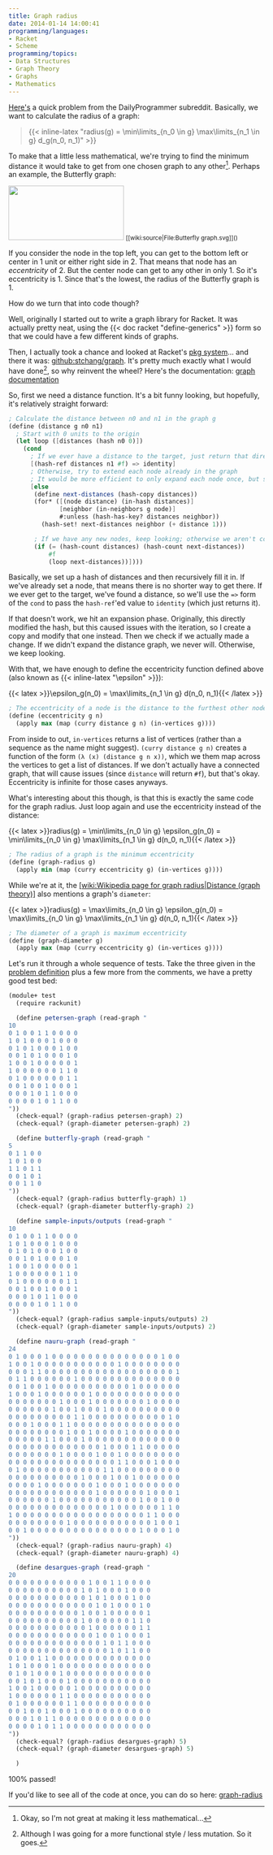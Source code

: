 ```yaml
---
title: Graph radius
date: 2014-01-14 14:00:41
programming/languages:
- Racket
- Scheme
programming/topics:
- Data Structures
- Graph Theory
- Graphs
- Mathematics
---
```

[Here's](http://www.reddit.com/r/dailyprogrammer/comments/1tiz4z/122313_challenge_140_intermediate_graph_radius/) a quick problem from the DailyProgrammer subreddit. Basically, we want to calculate the radius of a graph:

> {{< inline-latex "radius(g) = \min\limits_{n_0 \in g} \max\limits_{n_1 \in g} d_g(n_0, n_1)" >}}

<!--more-->

To make that a little less mathematical, we're trying to find the minimum distance it would take to get from one chosen graph to any other[^1]. Perhaps an example, the Butterfly graph:

<img alt="" src="https://upload.wikimedia.org/wikipedia/commons/f/f9/Butterfly_graph.svg" class="alignnone" width="227" height="107" />
<small>[[wiki:source|File:Butterfly graph.svg]]()</small>

If you consider the node in the top left, you can get to the bottom left or center in 1 unit or either right side in 2. That means that node has an *eccentricity* of 2. But the center node can get to any other in only 1. So it's eccentricity is 1. Since that's the lowest, the radius of the Butterfly graph is 1.

How do we turn that into code though?

Well, originally I started out to write a graph library for Racket. It was actually pretty neat, using the {{< doc racket "define-generics" >}} form so that we could have a few different kinds of graphs.

Then, I actually took a chance and looked at Racket's [pkg system](http://pkg.racket-lang.org/)... and there it was: [github:stchang/graph](https://github.com/stchang/graph/tree/master). It's pretty much exactly what I would have done[^2], so why reinvent the wheel? Here's the documentation: [graph documentation](http://stchang.github.io/graph/graph.html)

So, first we need a distance function. It's a bit funny looking, but hopefully, it's relatively straight forward:

```scheme
; Calculate the distance between n0 and n1 in the graph g
(define (distance g n0 n1)
  ; Start with 0 units to the origin
  (let loop ([distances (hash n0 0)])
    (cond
      ; If we ever have a distance to the target, just return that directly
      [(hash-ref distances n1 #f) => identity]
      ; Otherwise, try to extend each node already in the graph
      ; It would be more efficient to only expand each node once, but so it goes
      [else
       (define next-distances (hash-copy distances))
       (for* ([(node distance) (in-hash distances)]
              [neighbor (in-neighbors g node)]
              #:unless (hash-has-key? distances neighbor))
         (hash-set! next-distances neighbor (+ distance 1)))

       ; If we have any new nodes, keep looking; otherwise we aren't connected
       (if (= (hash-count distances) (hash-count next-distances))
           #f
           (loop next-distances))])))
```

Basically, we set up a hash of distances and then recursively fill it in. If we've already set a node, that means there is no shorter way to get there. If we ever get to the target, we've found a distance, so we'll use the `=>` form of the `cond` to pass the `hash-ref`'ed value to `identity` (which just returns it).

If that doesn't work, we hit an expansion phase. Originally, this directly modified the hash, but this caused issues with the iteration, so I create a copy and modify that one instead. Then we check if we actually made a change. If we didn't expand the distance graph, we never will. Otherwise, we keep looking.

With that, we have enough to define the eccentricity function defined above (also known as {{< inline-latex "\epsilon" >}}):

{{< latex >}}\epsilon_g(n_0) = \max\limits_{n_1 \in g} d(n_0, n_1){{< /latex >}}

```scheme
; The eccentricity of a node is the distance to the furthest other node
(define (eccentricity g n)
  (apply max (map (curry distance g n) (in-vertices g))))
```

From inside to out, `in-vertices` returns a list of vertices (rather than a sequence as the name might suggest). `(curry distance g n)` creates a function of the form `(λ (x) (distance g n x))`, which we them map across the vertices to get a list of distances. If we don't actually have a connected graph, that will cause issues (since `distance` will return `#f`), but that's okay. Eccentricity is infinite for those cases anyways.

What's interesting about this though, is that this is exactly the same code for the graph radius. Just loop again and use the eccentricity instead of the distance:

{{< latex >}}radius(g) = \min\limits_{n_0 \in g} \epsilon_g(n_0) = \min\limits_{n_0 \in g} \max\limits_{n_1 \in g} d(n_0, n_1){{< /latex >}}

```scheme
; The radius of a graph is the minimum eccentricity
(define (graph-radius g)
  (apply min (map (curry eccentricity g) (in-vertices g))))
```

While we're at it, the [[wiki:Wikipedia page for graph radius|Distance (graph theory)]]() also mentions a graph's `diameter`:

{{< latex >}}radius(g) = \max\limits_{n_0 \in g} \epsilon_g(n_0) = \max\limits_{n_0 \in g} \max\limits_{n_1 \in g} d(n_0, n_1){{< /latex >}}

```scheme
; The diameter of a graph is maximum eccentricity
(define (graph-diameter g)
  (apply max (map (curry eccentricity g) (in-vertices g))))
```

Let's run it through a whole sequence of tests. Take the three given in the [problem definition](http://www.reddit.com/r/dailyprogrammer/comments/1tiz4z/122313_challenge_140_intermediate_graph_radius/) plus a few more from the comments, we have a pretty good test bed:

```scheme
(module+ test
  (require rackunit)

  (define petersen-graph (read-graph "
10
0 1 0 0 1 1 0 0 0 0
1 0 1 0 0 0 1 0 0 0
0 1 0 1 0 0 0 1 0 0
0 0 1 0 1 0 0 0 1 0
1 0 0 1 0 0 0 0 0 1
1 0 0 0 0 0 0 1 1 0
0 1 0 0 0 0 0 0 1 1
0 0 1 0 0 1 0 0 0 1
0 0 0 1 0 1 1 0 0 0
0 0 0 0 1 0 1 1 0 0
"))
  (check-equal? (graph-radius petersen-graph) 2)
  (check-equal? (graph-diameter petersen-graph) 2)

  (define butterfly-graph (read-graph "
5
0 1 1 0 0
1 0 1 0 0
1 1 0 1 1
0 0 1 0 1
0 0 1 1 0
"))
  (check-equal? (graph-radius butterfly-graph) 1)
  (check-equal? (graph-diameter butterfly-graph) 2)

  (define sample-inputs/outputs (read-graph "
10
0 1 0 0 1 1 0 0 0 0
1 0 1 0 0 0 1 0 0 0
0 1 0 1 0 0 0 1 0 0
0 0 1 0 1 0 0 0 1 0
1 0 0 1 0 0 0 0 0 1
1 0 0 0 0 0 0 1 1 0
0 1 0 0 0 0 0 0 1 1
0 0 1 0 0 1 0 0 0 1
0 0 0 1 0 1 1 0 0 0
0 0 0 0 1 0 1 1 0 0
"))
  (check-equal? (graph-radius sample-inputs/outputs) 2)
  (check-equal? (graph-diameter sample-inputs/outputs) 2)

  (define nauru-graph (read-graph "
24
0 1 0 0 0 1 0 0 0 0 0 0 0 0 0 0 0 0 0 0 0 1 0 0
1 0 0 1 0 0 0 0 0 0 0 0 0 0 0 1 0 0 0 0 0 0 0 0
0 0 0 1 1 0 0 0 0 0 0 0 0 0 0 0 0 0 0 0 0 0 0 1
0 1 1 0 0 0 0 0 0 1 0 0 0 0 0 0 0 0 0 0 0 0 0 0
0 0 1 0 0 1 0 0 0 0 0 0 0 0 0 0 0 1 0 0 0 0 0 0
1 0 0 0 1 0 0 0 0 0 0 1 0 0 0 0 0 0 0 0 0 0 0 0
0 0 0 0 0 0 0 1 0 0 0 1 0 0 0 0 0 0 0 1 0 0 0 0
0 0 0 0 0 0 1 0 0 1 0 0 0 1 0 0 0 0 0 0 0 0 0 0
0 0 0 0 0 0 0 0 0 1 1 0 0 0 0 0 0 0 0 0 0 0 1 0
0 0 0 1 0 0 0 1 1 0 0 0 0 0 0 0 0 0 0 0 0 0 0 0
0 0 0 0 0 0 0 0 1 0 0 1 0 0 0 0 1 0 0 0 0 0 0 0
0 0 0 0 0 1 1 0 0 0 1 0 0 0 0 0 0 0 0 0 0 0 0 0
0 0 0 0 0 0 0 0 0 0 0 0 0 1 0 0 0 1 1 0 0 0 0 0
0 0 0 0 0 0 0 1 0 0 0 0 1 0 0 1 0 0 0 0 0 0 0 0
0 0 0 0 0 0 0 0 0 0 0 0 0 0 0 1 1 0 0 0 1 0 0 0
0 1 0 0 0 0 0 0 0 0 0 0 0 1 1 0 0 0 0 0 0 0 0 0
0 0 0 0 0 0 0 0 0 0 1 0 0 0 1 0 0 1 0 0 0 0 0 0
0 0 0 0 1 0 0 0 0 0 0 0 1 0 0 0 1 0 0 0 0 0 0 0
0 0 0 0 0 0 0 0 0 0 0 0 1 0 0 0 0 0 0 1 0 0 0 1
0 0 0 0 0 0 1 0 0 0 0 0 0 0 0 0 0 0 1 0 0 1 0 0
0 0 0 0 0 0 0 0 0 0 0 0 0 0 1 0 0 0 0 0 0 1 1 0
1 0 0 0 0 0 0 0 0 0 0 0 0 0 0 0 0 0 0 1 1 0 0 0
0 0 0 0 0 0 0 0 1 0 0 0 0 0 0 0 0 0 0 0 1 0 0 1
0 0 1 0 0 0 0 0 0 0 0 0 0 0 0 0 0 0 1 0 0 0 1 0
"))
  (check-equal? (graph-radius nauru-graph) 4)
  (check-equal? (graph-diameter nauru-graph) 4)

  (define desargues-graph (read-graph "
20
0 0 0 0 0 0 0 0 0 0 0 1 0 0 1 1 0 0 0 0
0 0 0 0 0 0 0 0 0 0 1 0 1 0 0 0 1 0 0 0
0 0 0 0 0 0 0 0 0 0 0 1 0 1 0 0 0 1 0 0
0 0 0 0 0 0 0 0 0 0 0 0 1 0 1 0 0 0 1 0
0 0 0 0 0 0 0 0 0 0 1 0 0 1 0 0 0 0 0 1
0 0 0 0 0 0 0 0 0 0 1 0 0 0 0 0 0 1 1 0
0 0 0 0 0 0 0 0 0 0 0 1 0 0 0 0 0 0 1 1
0 0 0 0 0 0 0 0 0 0 0 0 1 0 0 1 0 0 0 1
0 0 0 0 0 0 0 0 0 0 0 0 0 1 0 1 1 0 0 0
0 0 0 0 0 0 0 0 0 0 0 0 0 0 1 0 1 1 0 0
0 1 0 0 1 1 0 0 0 0 0 0 0 0 0 0 0 0 0 0
1 0 1 0 0 0 1 0 0 0 0 0 0 0 0 0 0 0 0 0
0 1 0 1 0 0 0 1 0 0 0 0 0 0 0 0 0 0 0 0
0 0 1 0 1 0 0 0 1 0 0 0 0 0 0 0 0 0 0 0
1 0 0 1 0 0 0 0 0 1 0 0 0 0 0 0 0 0 0 0
1 0 0 0 0 0 0 1 1 0 0 0 0 0 0 0 0 0 0 0
0 1 0 0 0 0 0 0 1 1 0 0 0 0 0 0 0 0 0 0
0 0 1 0 0 1 0 0 0 1 0 0 0 0 0 0 0 0 0 0
0 0 0 1 0 1 1 0 0 0 0 0 0 0 0 0 0 0 0 0
0 0 0 0 1 0 1 1 0 0 0 0 0 0 0 0 0 0 0 0
"))
  (check-equal? (graph-radius desargues-graph) 5)
  (check-equal? (graph-diameter desargues-graph) 5)

  )
```

100% passed!

If you'd like to see all of the code at once, you can do so here: [graph-radius](https://github.com/jpverkamp/small-projects/blob/master/blog/graph-radius.rkt)

[^1]: Okay, so I'm not great at making it less mathematical...
[^2]: Although I was going for a more functional style / less mutation. So it goes.
